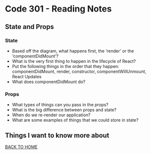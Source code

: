# Code 301 - Reading Notes

## State and Props

### State
<!-- https://medium.com/@joshuablankenshipnola/react-component-lifecycle-events-cb77e670a093 -->
- Based off the diagram, what happens first, the ‘render’ or the ‘componentDidMount’?
- What is the very first thing to happen in the lifecycle of React?
- Put the following things in the order that they happen: componentDidMount, render, constructor, componentWillUnmount, React Updates
- What does componentDidMount do?

### Props
<!-- https://www.youtube.com/watch?v=IYvD9oBCuJI -->

- What types of things can you pass in the props?
- What is the big difference between props and state?
- When do we re-render our application?
- What are some examples of things that we could store in state?

## Things I want to know more about


[BACK TO HOME](../README.md)